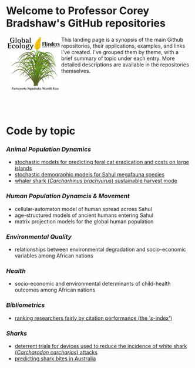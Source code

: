 # Welcome to Professor Corey Bradshaw's GitHub repositories

<img src="GEL Logo Kaurna.png" alt="Global Ecology Laboratory" width="150" align="left" />

This landing page is a synopsis of the main Github repositories, their applications, examples, and links I've created. I've grouped them by theme, with a brief summary of topic under each entry. More detailed descriptions are available in the repositories themselves.

<br>
<br>
<br>
<br>
<br>

# Code by topic

### _Animal Population Dynamics_
- [stochastic models for predicting feral cat eradication and costs on large islands](https://github.com/cjabradshaw/FeralCatEradication)
- [stochastic demographic models for Sahul megafauna species](https://github.com/cjabradshaw/MegafaunaSusceptibility)
- [whaler shark (_Carcharhinus brachyurus_) sustainable harvest mode](https://github.com/cjabradshaw/WhalerSharkModel)

### _Human Population Dynamcis & Movement_
- cellular-automaton model of human spread across Sahul
- age-structured models of ancient humans entering Sahul
- matrix projection models for the global human population

### _Environmental Quality_
- relationships between environmental degradation and socio-economic variables among African nations

### _Health_
- socio-economic and environmental determinants of child-health outcomes among African nations

### _Bibliometrics_
- [ranking researchers fairly by citation performance (the '_ε_-index')](https://github.com/cjabradshaw?tab=repositories)

### _Sharks_
- [deterrent trials for devices used to reduce the incidence of white shark (_Carcharodon carcharias_) attacks](https://github.com/cjabradshaw/whitesharkdeterrents)
- [predicting shark bites in Australia](https://github.com/cjabradshaw/sharkbite)
